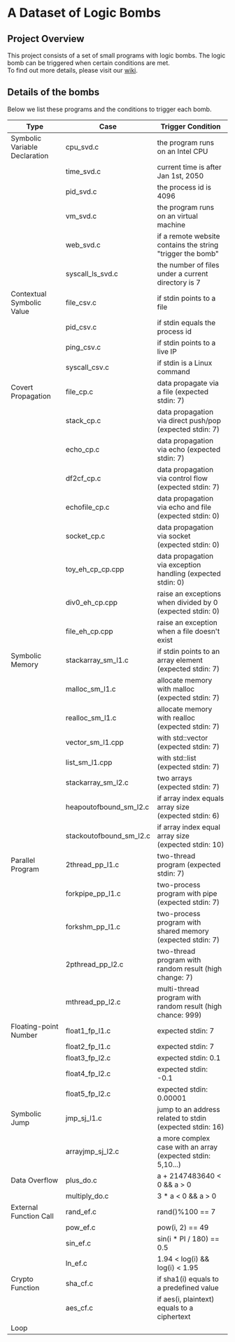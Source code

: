 # A Dataset of Logic Bombs
## Project Overview
This project consists of a set of small programs with logic bombs.  The logic bomb can be triggered when certain conditions are met.  
To find out more details, please visit our [wiki](https://github.com/hxuhack/logic_bombs/wiki).

## Details of the bombs
Below we list these programs and the conditions to trigger each bomb. 

| Type | Case  | Trigger Condition |
|---|---|---|
| Symbolic Variable Declaration | cpu_svd.c | the program runs on an Intel CPU |
|       			| time_svd.c | current time is after Jan 1st, 2050 |
|       			| pid_svd.c | the process id is 4096 |
|       			| vm_svd.c | the program runs on an virtual machine |
|       			| web_svd.c | if a remote website contains the string "trigger the bomb" |
|       			| syscall_ls_svd.c | the number of files under a current directory is 7 |
| Contextual Symbolic Value  	| file_csv.c | if stdin points to a file |
|       			| pid_csv.c | if stdin equals the process id |
| 			  	| ping_csv.c | if stdin points to a live IP |
| 			  	| syscall_csv.c | if stdin is a Linux command |
| Covert Propagation  		| file_cp.c | data propagate via a file (expected stdin: 7) | 
| 		  		| stack_cp.c | data propagation via direct push/pop (expected stdin: 7) | 
| 		  		| echo_cp.c | data propagation via echo (expected stdin: 7) | 
| 		  		| df2cf_cp.c | data propagation via control flow (expected stdin: 7) | 
| 		  		| echofile_cp.c | data propagation via echo and file (expected stdin: 0) | 
| 		  		| socket_cp.c | data propagation via socket (expected stdin: 0) | 
| 		  		| toy_eh_cp_cp.cpp | data propagation via exception handling (expected stdin: 0) | 
| 		  		| div0_eh_cp.cpp | raise an exceptions when divided by 0 (expected stdin: 0) | 
| 		  		| file_eh_cp.cpp | raise an exception when a file doesn't exist| 
| Symbolic Memory  		| stackarray_sm_l1.c | if stdin points to an array element (expected stdin: 7) |
| 		  		| malloc_sm_l1.c | allocate memory with malloc (expected stdin: 7)|
| 		  		| realloc_sm_l1.c | allocate memory with realloc (expected stdin: 7)|
| 		  		| vector_sm_l1.cpp | with std::vector (expected stdin: 7)|
| 		  		| list_sm_l1.cpp | with std::list (expected stdin: 7)|
| 		  		| stackarray_sm_l2.c | two arrays (expected stdin: 7) |
| 		  		| heapoutofbound_sm_l2.c | if array index equals array size (expected stdin: 6)|
| 		  		| stackoutofbound_sm_l2.c | if array index equal array size (expected stdin: 10)|
| Parallel Program 		| 2thread_pp_l1.c | two-thread program (expected stdin: 7)  |
| 		 		| forkpipe_pp_l1.c | two-process program with pipe (expected stdin: 7)  |
| 		 		| forkshm_pp_l1.c | two-process program with shared memory (expected stdin: 7)  |
| 		 		| 2pthread_pp_l2.c | two-thread program with random result (high change: 7) |
| 		 		| mthread_pp_l2.c | multi-thread program with random result (high chance: 999) |
| Floating-point Number  	| float1_fp_l1.c | expected stdin: 7 |
| 	       		  	| float2_fp_l1.c | expected stdin: 7 |
| 	       		  	| float3_fp_l2.c | expected stdin: 0.1  |
| 	       		  	| float4_fp_l2.c | expected stdin: -0.1  |
| 	       		  	| float5_fp_l2.c | expected stdin: 0.00001  |
| Symbolic Jump 		| jmp_sj_l1.c | jump to an address related to stdin (expected stdin: 16)|
| 		 		| arrayjmp_sj_l2.c | a more complex case with an array (expected stdin: 5,10...)|
| Data Overflow 		| plus_do.c | a + 2147483640 < 0 && a > 0  |
| 			  	| multiply_do.c | 3 * a < 0 && a > 0 |
| External Function Call  	| rand_ef.c | rand()%100 == 7 |
| 			  	| pow_ef.c | pow(i, 2) == 49 |
| 			  	| sin_ef.c | sin(i * PI / 180) == 0.5 |
| 			  	| ln_ef.c | 1.94 < log(i) && log(i) < 1.95 |
| Crypto Function 		| sha_cf.c | if sha1(i) equals to a predefined value |
| 		 		| aes_cf.c | if aes(i, plaintext) equals to a ciphertext |
| Loop 				|   |   |
